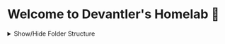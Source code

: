 # Welcome to Devantler's Homelab 🚀

<details>
  <summary>Show/Hide Folder Structure</summary>

<!-- readme-tree start -->
```
.
├── .github
│   └── workflows
├── .vscode
├── k8s
│   ├── clusters
│   │   ├── homelab-ksail
│   │   │   ├── flux-system
│   │   │   └── variables
│   │   └── homelab-prod
│   │       ├── flux-system
│   │       └── variables
│   ├── environments
│   │   └── talos
│   │       ├── core
│   │       └── infrastructure
│   │           └── patches
│   └── manifests
│       ├── apps
│       │   └── patches
│       ├── configuration
│       │   └── middlewares
│       └── infrastructure
│           ├── configmaps
│           ├── ingresses
│           └── patches
└── talos
    └── patches

27 directories
```
<!-- readme-tree end -->

</details>
